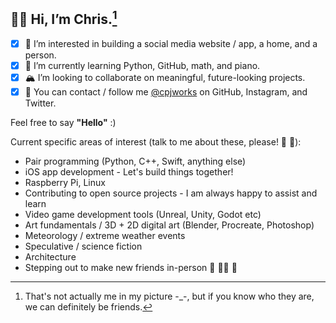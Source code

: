## 🐻‍❄️ Hi, I’m **Chris**.[^1]
- [x] 🎨 I’m interested in building a social media website / app, a home, and a person.
- [x] 🎒 I’m currently learning Python, GitHub, math, and piano.
- [x] 🏔 I’m looking to collaborate on meaningful, future-looking projects.
- [x] 🚠 You can contact / follow me [@cpjworks](https://linktr.ee/cpjworks) on GitHub, Instagram, and Twitter.<br>

Feel free to say **"Hello"** :)

Current specific areas of interest (talk to me about these, please! 📗 🐛):
- Pair programming (Python, C++, Swift, anything else)
- iOS app development - Let's build things together!
- Raspberry Pi, Linux
- Contributing to open source projects - I am always happy to assist and learn
- Video game development tools (Unreal, Unity, Godot etc)
- Art fundamentals / 3D + 2D digital art (Blender, Procreate, Photoshop)
- Meteorology / extreme weather events
- Speculative / science fiction
- Architecture
- Stepping out to make new friends in-person 🐌 🥡🧃 🐢


[^1]: That's not actually me in my picture -_-, but if you know who they are, we can definitely be friends.

<!---
cpjworks/cpjworks is a ✨ special ✨ repository because its `README.md` (this file) appears on your GitHub profile.
You can click the Preview link to take a look at your changes.
--->
